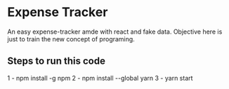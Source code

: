 # Expense Tracker
An easy expense-tracker amde with react and fake data. Objective here is just to train the new concept of programing.

## Steps to run this code
1 - npm install -g npm
2 - npm install --global yarn
3 - yarn start






